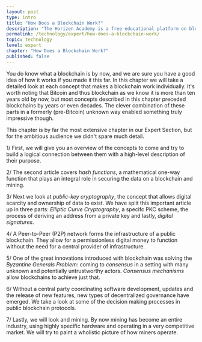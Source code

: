 ```yaml
---
layout: post
type: intro
title: "How Does a Blockchain Work?"
description: "The Horizen Academy is a free educational platform on blockchain technology, cryptocurrency, and privacy. This chapter is is not available yet. We add content frequently, sign up for our newsletter for notifications when it's released."
permalink: /technology/expert/how-does-a-blockchain-work/
topic: technology
level: expert
chapter: "How Does a Blockchain Work?"
published: false
---
```


You do know what a blockchain is by now, and we are sure you have a good idea of how it works if you made it this far. In this chapter we will take a detailed look at each concept that makes a blockchain work individually. It's worth noting that Bitcoin and thus blockchain as we know it is  more than ten years old by now, but most concepts described in this chapter preceded blockchains by years or even decades. The clever combination of these parts in a formerly (pre-Bitcoin) unknown way enabled something truly impressive though.

This chapter is by far the most extensive chapter in our Expert Section, but for the ambitious audience we didn't spare much detail.

1/ First, we will give you an overview of the concepts to come and try to build a logical connection between them with a high-level description of their purpose.

2/ The second article covers *hash functions*, a mathematical one-way function that plays an integral role in securing the data on a blockchain and mining.

3/ Next we look at *public-key cryptography*, the concept that allows digital scarcity and ownership of data to exist. We have split this important article up in three parts: *Elliptic Curve Cryptography*, a specifc PKC scheme, the process of deriving an address from a private key and lastly, *digital signatures*.

4/ A Peer-to-Peer (P2P) network forms the infrastructure of a public blockchain. They allow for a permissionless digital money to function without the need for a central provider of infrastructure.

5/ One of the great innovations introduced with blockchain was solving the *Byzantine Generals Problem*: coming to *consensus* in a setting with many unknown and potentially untrustworthy actors. *Consensus mechanisms* allow blockchains to achieve just that.

6/ Without a central party coordinating software development, updates and the release of new features, new types of decentralized governance have emerged. We take a look at some of the decision making processes in public blockchain protocols.

7/ Lastly, we will look and mining. By now mining has become an entire industry, using highly specific hardware and operating in a very competitive market. We will try to paint a wholistic picture of how miners operate.
